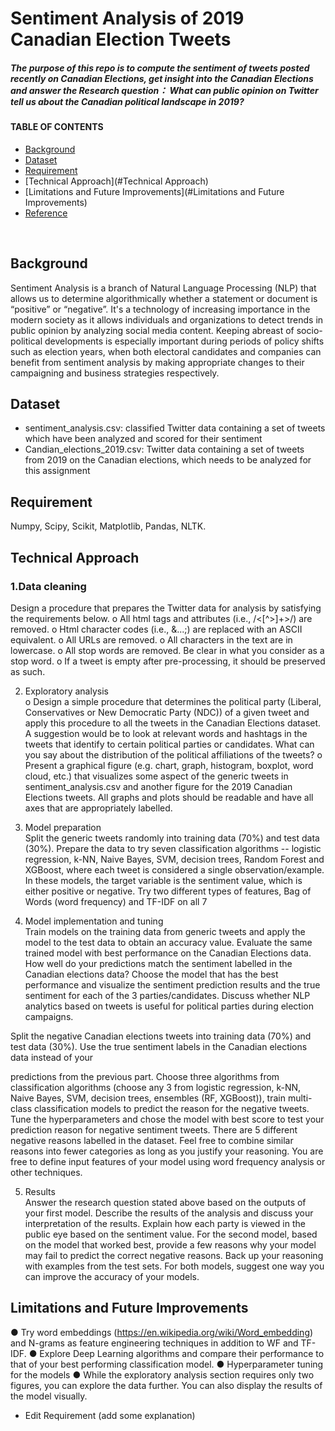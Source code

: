 # Sentiment Analysis of 2019 Canadian Election Tweets  

##### The purpose of this repo is to compute the sentiment of tweets posted recently on Canadian Elections, get insight into the Canadian Elections and answer the Research question： What can public opinion on Twitter tell us about the Canadian political landscape in 2019?

  
#### TABLE OF CONTENTS 
- [Background](#background) 
- [Dataset](#dataset) 
- [Requirement](#requirement)
- [Technical Approach](#Technical Approach)
- [Limitations and Future Improvements](#Limitations and Future Improvements)
- [Reference](#Reference)  
<br/>

## Background
 
Sentiment Analysis is a branch of Natural Language Processing (NLP) that allows us to determine algorithmically whether a statement or document is “positive” or “negative”. It's a technology of increasing importance in the modern society as it allows individuals and organizations to detect trends in public opinion by analyzing social media content. Keeping abreast of socio-political developments is especially important during periods of policy shifts such as election years, when both electoral candidates and companies can benefit from sentiment analysis by making appropriate changes to their campaigning and business strategies respectively.

## Dataset

- sentiment_analysis.csv: classified Twitter data containing a set of tweets which
have been analyzed and scored for their sentiment
- Candian_elections_2019.csv: Twitter data containing a set of tweets from 2019 on the Canadian elections, which needs to be analyzed for this assignment
 
## Requirement
Numpy, Scipy, Scikit, Matplotlib, Pandas, NLTK.
  
 
## Technical Approach
### 1.Data cleaning
 
Design a procedure that prepares the Twitter data for analysis by satisfying the requirements below.
o All html tags and attributes (i.e., /<[^>]+>/) are removed.
o Html character codes (i.e., &...;) are replaced with an ASCII equivalent.
o All URLs are removed.
o All characters in the text are in lowercase.
o All stop words are removed. Be clear in what you consider as a stop word.
o If a tweet is empty after pre-processing, it should be preserved as such.

2. Exploratory analysis  
o Design a simple procedure that determines the political party (Liberal, Conservatives
or New Democratic Party (NDC)) of a given tweet and apply this procedure to all the
tweets in the Canadian Elections dataset. A suggestion would be to look at relevant
words and hashtags in the tweets that identify to certain political parties or candidates.
What can you say about the distribution of the political affiliations of the tweets?
o Present a graphical figure (e.g. chart, graph, histogram, boxplot, word cloud, etc.) that
visualizes some aspect of the generic tweets in sentiment_analysis.csv and another
figure for the 2019 Canadian Elections tweets. All graphs and plots should be
readable and have all axes that are appropriately labelled.


3. Model preparation  
Split the generic tweets randomly into training data (70%) and test data (30%).
Prepare the data to try seven classification algorithms -- logistic regression, k-NN, Naive
Bayes, SVM, decision trees, Random Forest and XGBoost, where each tweet is
considered a single observation/example. In these models, the target variable is the
sentiment value, which is either positive or negative. Try two different types of features,
Bag of Words (word frequency) and TF-IDF on all 7

4. Model implementation and tuning  
Train models on the training data from generic tweets and apply the model to the
test data to obtain an accuracy value. Evaluate the same trained model with best
performance on the Canadian Elections data. How well do your predictions match the
sentiment labelled in the Canadian elections data?
Choose the model that has the best performance and visualize the sentiment
prediction results and the true sentiment for each of the 3 parties/candidates. Discuss
whether NLP analytics based on tweets is useful for political parties during election
campaigns.

Split the negative Canadian elections tweets into training data (70%) and test data
(30%). Use the true sentiment labels in the Canadian elections data instead of your

predictions from the previous part. Choose three algorithms from classification
algorithms (choose any 3 from logistic regression, k-NN, Naive Bayes, SVM, decision
trees, ensembles (RF, XGBoost)), train multi-class classification models to predict the
reason for the negative tweets. Tune the hyperparameters and chose the model with best
score to test your prediction reason for negative sentiment tweets. There are 5 different
negative reasons labelled in the dataset.
Feel free to combine similar reasons into fewer categories as long as you justify your
reasoning. You are free to define input features of your model using word frequency
analysis or other techniques.

5. Results  
Answer the research question stated above based on the outputs of your first model.
Describe the results of the analysis and discuss your interpretation of the results. Explain
how each party is viewed in the public eye based on the sentiment value. For the second
model, based on the model that worked best, provide a few reasons why your model may
fail to predict the correct negative reasons. Back up your reasoning with examples from
the test sets. For both models, suggest one way you can improve the accuracy of your
models.


## Limitations and Future Improvements
● Try word embeddings (https://en.wikipedia.org/wiki/Word_embedding) and N-grams as feature
engineering techniques in addition to WF and TF-IDF.
● Explore Deep Learning algorithms and compare their performance to that of your best
performing classification model.
● Hyperparameter tuning for the models
● While the exploratory analysis section requires only two figures, you can explore the data
further. You can also display the results of the model visually.

* Edit Requirement (add some explanation) 


 
 
 
